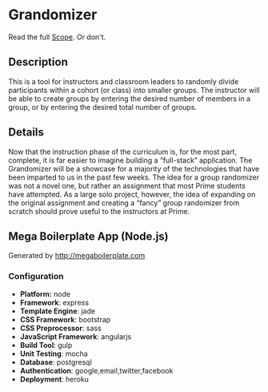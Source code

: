 # Grandomizer

Read the full [Scope](https://goo.gl/S81WXp). Or don't.

## Description

This is a tool for instructors and classroom leaders to randomly divide participants within a cohort (or class) into smaller groups. The instructor will be able to create groups by entering the desired number of members in a group, or by entering the desired total number of groups.

## Details

Now that the instruction phase of the curriculum is, for the most part, complete, it is far easier to imagine building a “full-stack” application. The Grandomizer will be a showcase for a majority of the technologies that have been imparted to us in the past few weeks. The idea for a group randomizer was not a novel one, but rather an assignment that most Prime students have attempted. As a large solo project, however, the idea of expanding on the original assignment and creating a “fancy” group randomizer from scratch should prove useful to the instructors at Prime.


## Mega Boilerplate App (Node.js)

Generated by http://megaboilerplate.com

### Configuration
- **Platform:** node
- **Framework**: express
- **Template Engine**: jade
- **CSS Framework**: bootstrap
- **CSS Preprocessor**: sass
- **JavaScript Framework**: angularjs
- **Build Tool**: gulp
- **Unit Testing**: mocha
- **Database**: postgresql
- **Authentication**: google,email,twitter,facebook
- **Deployment**: heroku

